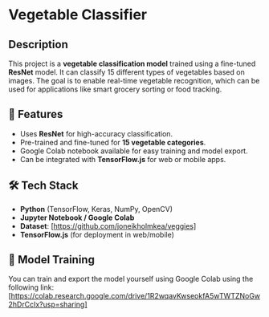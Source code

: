 #  Vegetable Classifier  

##  Description  
This project is a **vegetable classification model** trained using a fine-tuned **ResNet** model. It can classify 15 different types of vegetables based on images. The goal is to enable real-time vegetable recognition, which can be used for applications like smart grocery sorting or food tracking.  

## 🚀 Features  
- Uses **ResNet** for high-accuracy classification.  
- Pre-trained and fine-tuned for **15 vegetable categories**.  
- Google Colab notebook available for easy training and model export.  
- Can be integrated with **TensorFlow.js** for web or mobile apps.  

## 🛠 Tech Stack  
- **Python** (TensorFlow, Keras, NumPy, OpenCV)  
- **Jupyter Notebook / Google Colab**  
- **Dataset**: [https://github.com/joneikholmkea/veggies]  
- **TensorFlow.js** (for deployment in web/mobile)  

## 📂 Model Training  
You can train and export the model yourself using Google Colab using the following link: 
[https://colab.research.google.com/drive/1R2wqavKwseokfA5wTWTZNoGw2hDrCcIx?usp=sharing]  
